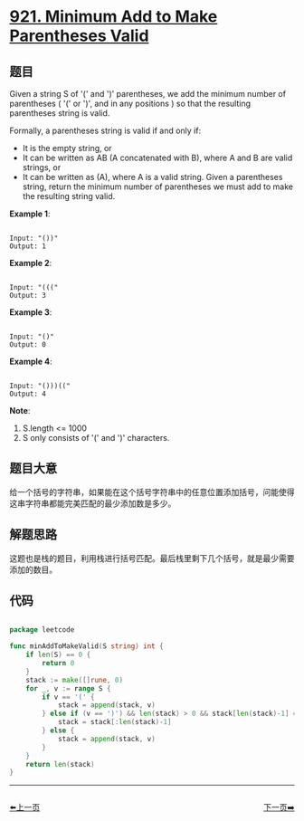 # [921. Minimum Add to Make Parentheses Valid](https://leetcode.com/problems/minimum-add-to-make-parentheses-valid/)

## 题目

Given a string S of '(' and ')' parentheses, we add the minimum number of parentheses ( '(' or ')', and in any positions ) so that the resulting parentheses string is valid.

Formally, a parentheses string is valid if and only if:

- It is the empty string, or
- It can be written as AB (A concatenated with B), where A and B are valid strings, or
- It can be written as (A), where A is a valid string.
Given a parentheses string, return the minimum number of parentheses we must add to make the resulting string valid.

 

**Example 1**:

```

Input: "())"
Output: 1

```

**Example 2**:

```

Input: "((("
Output: 3

```

**Example 3**:

```

Input: "()"
Output: 0

```

**Example 4**:

```

Input: "()))(("
Output: 4

```

**Note**:

1. S.length <= 1000
2. S only consists of '(' and ')' characters.

## 题目大意

给一个括号的字符串，如果能在这个括号字符串中的任意位置添加括号，问能使得这串字符串都能完美匹配的最少添加数是多少。

## 解题思路

这题也是栈的题目，利用栈进行括号匹配。最后栈里剩下几个括号，就是最少需要添加的数目。

## 代码

```go

package leetcode

func minAddToMakeValid(S string) int {
	if len(S) == 0 {
		return 0
	}
	stack := make([]rune, 0)
	for _, v := range S {
		if v == '(' {
			stack = append(stack, v)
		} else if (v == ')') && len(stack) > 0 && stack[len(stack)-1] == '(' {
			stack = stack[:len(stack)-1]
		} else {
			stack = append(stack, v)
		}
	}
	return len(stack)
}

```


----------------------------------------------
<div style="display: flex;justify-content: space-between;align-items: center;">
<p><a href="https://books.halfrost.com/leetcode/ChapterFour/0920.Number-of-Music-Playlists/">⬅️上一页</a></p>
<p><a href="https://books.halfrost.com/leetcode/ChapterFour/0922.Sort-Array-By-Parity-II/">下一页➡️</a></p>
</div>
